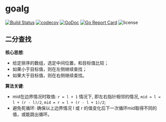 # goalg

[![Build Status](https://travis-ci.org/vogo/goalg.png?branch=master)](https://travis-ci.org/vogo/goalg)
[![codecov](https://codecov.io/gh/vogo/goalg/branch/master/graph/badge.svg)](https://codecov.io/gh/vogo/goalg)
[![GoDoc](https://godoc.org/github.com/vogo/goalg?status.svg)](https://godoc.org/github.com/vogo/goalg)
[![Go Report Card](https://goreportcard.com/badge/github.com/vogo/goalg)](https://goreportcard.com/report/github.com/vogo/goalg)
![license](https://img.shields.io/badge/license-Apache--2.0-green.svg)

## 二分查找
   
**核心思想**: 
- 给定排序的数组，选定中间位置，和目标值比较；
- 如果小于目标值，则在左侧继续查找；
- 如果大于目标值，则在右侧继续查找。

**算法关键**: 
- mid在边界情况时取值: `r = l + 1` 情况下, 即左右指针相邻的情况, `mid = l = l + (r - l)/2`,  `mid = r = l + (r - l + 1)/2`;
- 避免死循环: 确保以上边界情况 l 或 r 的值变化后下一次循环mid取得不同的值，或能跳出循环。
